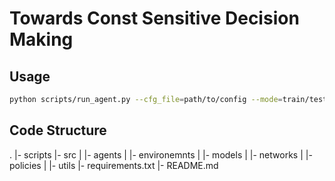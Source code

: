 # Towards Const Sensitive Decision Making

## Usage
```bash
python scripts/run_agent.py --cfg_file=path/to/config --mode=train/test
```

## Code Structure
.
|- scripts
|- src
|   |- agents
|   |- environemnts
|   |- models
|   |- networks
|   |- policies
|   |- utils
|- requirements.txt
|- README.md